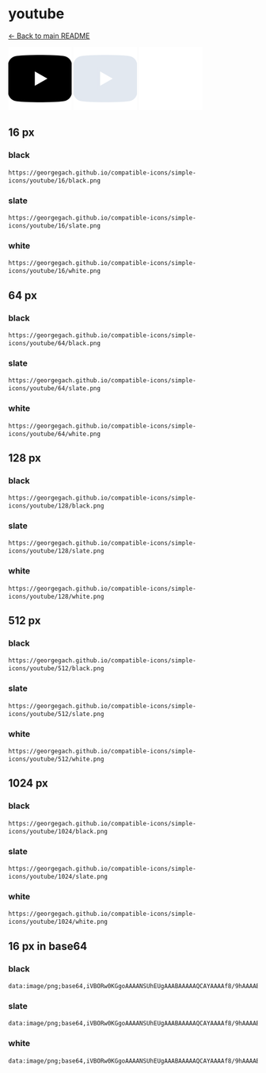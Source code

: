 # youtube

[← Back to main README](../../README.md)


<img src="./128/black.png" width="128" alt="youtube black icon" />
<img src="./128/slate.png" width="128" alt="youtube slate icon" />
<img src="./128/white.png" width="128" alt="youtube white icon" />

## 16 px

### black
```
https://georgegach.github.io/compatible-icons/simple-icons/youtube/16/black.png
```

### slate
```
https://georgegach.github.io/compatible-icons/simple-icons/youtube/16/slate.png
```

### white
```
https://georgegach.github.io/compatible-icons/simple-icons/youtube/16/white.png
```

## 64 px

### black
```
https://georgegach.github.io/compatible-icons/simple-icons/youtube/64/black.png
```

### slate
```
https://georgegach.github.io/compatible-icons/simple-icons/youtube/64/slate.png
```

### white
```
https://georgegach.github.io/compatible-icons/simple-icons/youtube/64/white.png
```

## 128 px

### black
```
https://georgegach.github.io/compatible-icons/simple-icons/youtube/128/black.png
```

### slate
```
https://georgegach.github.io/compatible-icons/simple-icons/youtube/128/slate.png
```

### white
```
https://georgegach.github.io/compatible-icons/simple-icons/youtube/128/white.png
```

## 512 px

### black
```
https://georgegach.github.io/compatible-icons/simple-icons/youtube/512/black.png
```

### slate
```
https://georgegach.github.io/compatible-icons/simple-icons/youtube/512/slate.png
```

### white
```
https://georgegach.github.io/compatible-icons/simple-icons/youtube/512/white.png
```

## 1024 px

### black
```
https://georgegach.github.io/compatible-icons/simple-icons/youtube/1024/black.png
```

### slate
```
https://georgegach.github.io/compatible-icons/simple-icons/youtube/1024/slate.png
```

### white
```
https://georgegach.github.io/compatible-icons/simple-icons/youtube/1024/white.png
```

## 16 px in base64

### black
```
data:image/png;base64,iVBORw0KGgoAAAANSUhEUgAAABAAAAAQCAYAAAAf8/9hAAAABmJLR0QA/wD/AP+gvaeTAAAAqUlEQVQ4jcXSvQ4BURQE4M8lET/vQzyZR+CRSKh1OgUdHZWEFckKxe4mir1raUwy1Zk5mUyGf6OBPqYYoIsmWhF9igcSrDCGZX54fskUCzj8YC54CGhH4l5rVNAOeQdl2GOOU8WDPlkpZfFWuWiENc4lmjTUiPkRSSTBBjMcI/dn7o0KLhXGgseAeyRZr0b6e8BOVuS3eGBbTHmCITqyGVdNOcXN25T/ixfUIV9Zhb4+9wAAAABJRU5ErkJggg==
```

### slate
```
data:image/png;base64,iVBORw0KGgoAAAANSUhEUgAAABAAAAAQCAYAAAAf8/9hAAAABmJLR0QA/wD/AP+gvaeTAAAA6ElEQVQ4jcWSoU4DURREz9xdWgorMCSoOkiQKFBYLJ/DJ8AvIUjqkLgmRUFNs5imKS0N3R0MKN6yoSFh7Nw7c8TAf0tlWRZvVeeG4BSzIymznSevzRpRIRbUvt/O3q/0NJneCc6B7JfllWAQYQ43eAbIMEeB6KZ9v7YlGLoBFGk7noFbpJemAIkiTJpAYtY/2LvI0KXkB8TsO4E60YbZJo0n04Whl7CG4DHSCfZ++t3LHJiTDKj7oGPs5nprHphVA9xuKz6sosaPQNV2nFCFGH1Oeeua0Bl2DytH/DBlr5GWX1PeoPiP9QFrA1JPKPU83wAAAABJRU5ErkJggg==
```

### white
```
data:image/png;base64,iVBORw0KGgoAAAANSUhEUgAAABAAAAAQCAYAAAAf8/9hAAAABmJLR0QA/wD/AP+gvaeTAAAAv0lEQVQ4jcXSvUoDYRSE4WfXQFC39RK0t1IsvC4vQW/JQrBLZylop52pLJIQ2GUssnb7bX4QfNuZOedwGP6bKkmDB1zhBEeYFPwtOiwxw12V5Am3fXAfOjzXOD8grM9c1JgWDIsdhkxrNAXxA4+YjwxoJOkyzAyS3CR5SfI94GnrHc4cpUqyxPGA9opPXOKskF9VSb4KhgVOtxwwr7EuiNvCsK7xblOKfenw9lvle1zb/GJivMotVvoqH7D4j/kBnyFm3NON1ioAAAAASUVORK5CYII=
```

